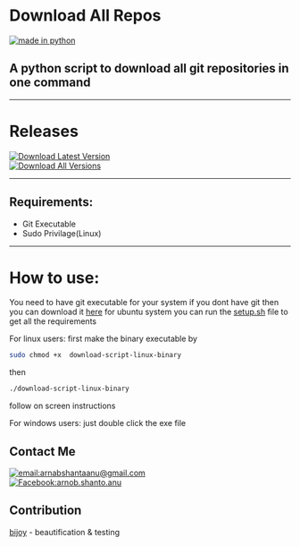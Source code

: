 # Download All Repos
<a href="#"><img src = "https://img.shields.io/badge/made%20in-python-blue?style=for-the-badge&logo=appveyor" alt = "made in python"/></a>
## A python script to download all git repositories in one command
-----------
# Releases
<a href="https://github.com/Arnab-Shanta-Anu/download-all-repos/releases/latest">
<img src="https://img.shields.io/badge/Download-Latest-brightgreen?style=for-the-badge&logo=appveyor" alt="Download Latest Version" />
</a>
 </br>
<a href="https://github.com/Arnab-Shanta-Anu/download-all-repos/releases">
<img src="https://img.shields.io/badge/Download-All%20Versions-green?style=for-the-badge&logo=appveyor" alt="Download All Versions" />
</a>

----
## Requirements:  
- Git Executable  
- Sudo Privilage(Linux)
-----
# How to use:  


You need to have git executable for your system if you dont have git then you can download it [here](https://git-scm.com/downloads)
for ubuntu system you can run the [setup.sh](https://github.com/Arnab-Shanta-Anu/download-all-repos/blob/master/setup.sh) file to get all the requirements  

For linux users:
first make the binary executable by
```bash
sudo chmod +x  download-script-linux-binary
```
then
```bash
./download-script-linux-binary
```
follow on screen instructions

For windows users:
just double click the exe file

## Contact Me
<a href="mailto:arnabshantaanu@gmail.com">
<img src="https://img.shields.io/badge/Email:-arnabshantaanu@gmail.com-red" alt="email:arnabshantaanu@gmail.com" />
</a><br>
<a href="https://www.facebook.com/arnob.shanto.anu">
<img src="https://img.shields.io/badge/Facebook:-Arnob%20Shanto%20Anu-blue" alt="Facebook:arnob.shanto.anu" />
</a>


## Contribution
[bijoy](https://github.com/bijoy26) - beautification & testing
